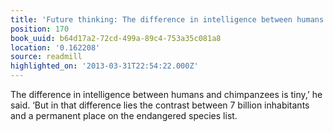 ```yaml
---
title: 'Future thinking: The difference in intelligence between humans and chimpanzee…'
position: 170
book_uuid: b64d17a2-72cd-499a-89c4-753a35c081a8
location: '0.162208'
source: readmill
highlighted_on: '2013-03-31T22:54:22.000Z'
---
```


The difference in intelligence between humans and chimpanzees is tiny,’ he said. ‘But in that difference lies the contrast between 7 billion inhabitants and a permanent place on the endangered species list.